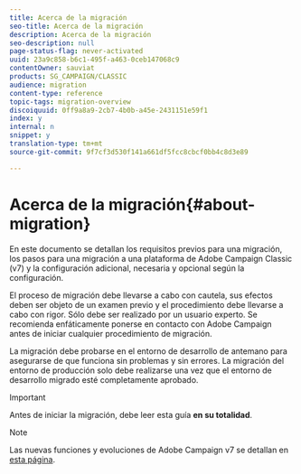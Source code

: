 ```yaml
---
title: Acerca de la migración
seo-title: Acerca de la migración
description: Acerca de la migración
seo-description: null
page-status-flag: never-activated
uuid: 23a9c858-b6c1-495f-a463-0ceb147068c9
contentOwner: sauviat
products: SG_CAMPAIGN/CLASSIC
audience: migration
content-type: reference
topic-tags: migration-overview
discoiquuid: 0ff9a8a9-2cb7-4b0b-a45e-2431151e59f1
index: y
internal: n
snippet: y
translation-type: tm+mt
source-git-commit: 9f7cf3d530f141a661df5fcc8cbcf0bb4c8d3e89

---
```



# Acerca de la migración{#about-migration}

En este documento se detallan los requisitos previos para una migración, los pasos para una migración a una plataforma de Adobe Campaign Classic (v7) y la configuración adicional, necesaria y opcional según la configuración.

El proceso de migración debe llevarse a cabo con cautela, sus efectos deben ser objeto de un examen previo y el procedimiento debe llevarse a cabo con rigor. Sólo debe ser realizado por un usuario experto. Se recomienda enfáticamente ponerse en contacto con Adobe Campaign antes de iniciar cualquier procedimiento de migración.

La migración debe probarse en el entorno de desarrollo de antemano para asegurarse de que funciona sin problemas y sin errores. La migración del entorno de producción solo debe realizarse una vez que el entorno de desarrollo migrado esté completamente aprobado.

>[!IMPORTANT]
>
>Antes de iniciar la migración, debe leer esta guía **en su totalidad**.

>[!NOTE]
>
>Las nuevas funciones y evoluciones de Adobe Campaign v7 se detallan en [esta página](https://docs.campaign.adobe.com/doc/AC/en/RN.html).
